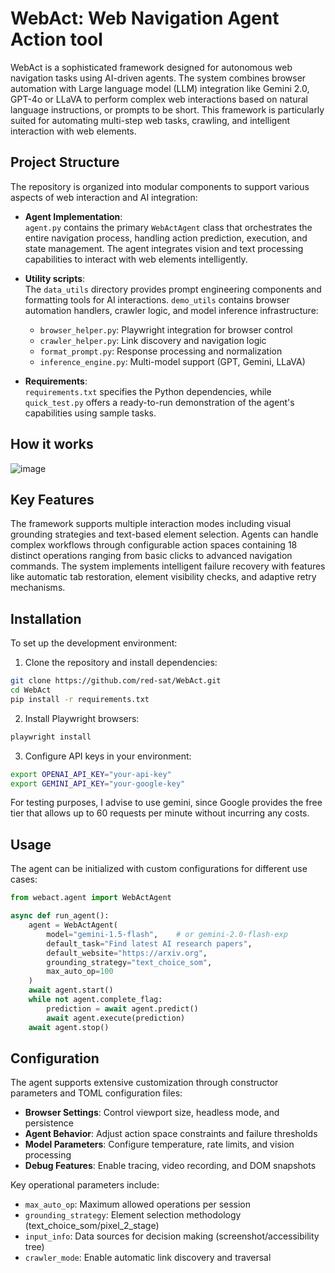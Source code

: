 # WebAct: Web Navigation Agent Action tool 

WebAct is a sophisticated framework designed for autonomous web navigation tasks using AI-driven agents. The system combines browser automation with Large language model (LLM) integration like Gemini 2.0, GPT-4o or LLaVA to perform complex web interactions based on natural language instructions, or prompts to be short. This framework is particularly suited for automating multi-step web tasks, crawling, and intelligent interaction with web elements.

## Project Structure

The repository is organized into modular components to support various aspects of web interaction and AI integration:

- **Agent Implementation**:  
  `agent.py` contains the primary `WebActAgent` class that orchestrates the entire navigation process, handling action prediction, execution, and state management. The agent integrates vision and text processing capabilities to interact with web elements intelligently.

- **Utility scripts**:  
  The `data_utils` directory provides prompt engineering components and formatting tools for AI interactions. `demo_utils` contains browser automation handlers, crawler logic, and model inference infrastructure:
  - `browser_helper.py`: Playwright integration for browser control
  - `crawler_helper.py`: Link discovery and navigation logic
  - `format_prompt.py`: Response processing and normalization
  - `inference_engine.py`: Multi-model support (GPT, Gemini, LLaVA)

- **Requirements**:  
  `requirements.txt` specifies the Python dependencies, while `quick_test.py` offers a ready-to-run demonstration of the agent's capabilities using sample tasks.

## How it works

![image](https://github.com/user-attachments/assets/8d75ce2e-396c-42f0-873c-fc98fab3b80b)


## Key Features

The framework supports multiple interaction modes including visual grounding strategies and text-based element selection. Agents can handle complex workflows through configurable action spaces containing 18 distinct operations ranging from basic clicks to advanced navigation commands. The system implements intelligent failure recovery with features like automatic tab restoration, element visibility checks, and adaptive retry mechanisms.

## Installation

To set up the development environment:

1. Clone the repository and install dependencies:
```bash
git clone https://github.com/red-sat/WebAct.git
cd WebAct
pip install -r requirements.txt
```

2. Install Playwright browsers:
```bash
playwright install
```

3. Configure API keys in your environment:
```bash
export OPENAI_API_KEY="your-api-key"
export GEMINI_API_KEY="your-google-key"
```

For testing purposes, I advise to use gemini, since Google provides the free tier that allows up to 60 requests per minute without incurring any costs.  

## Usage

The agent can be initialized with custom configurations for different use cases:

```python
from webact.agent import WebActAgent

async def run_agent():
    agent = WebActAgent(
        model="gemini-1.5-flash",    # or gemini-2.0-flash-exp
        default_task="Find latest AI research papers",
        default_website="https://arxiv.org",
        grounding_strategy="text_choice_som",
        max_auto_op=100
    )
    await agent.start()
    while not agent.complete_flag:
        prediction = await agent.predict()
        await agent.execute(prediction)
    await agent.stop()
```

## Configuration

The agent supports extensive customization through constructor parameters and TOML configuration files:

- **Browser Settings**: Control viewport size, headless mode, and persistence
- **Agent Behavior**: Adjust action space constraints and failure thresholds
- **Model Parameters**: Configure temperature, rate limits, and vision processing
- **Debug Features**: Enable tracing, video recording, and DOM snapshots

Key operational parameters include:
- `max_auto_op`: Maximum allowed operations per session
- `grounding_strategy`: Element selection methodology (text_choice_som/pixel_2_stage)
- `input_info`: Data sources for decision making (screenshot/accessibility tree)
- `crawler_mode`: Enable automatic link discovery and traversal
